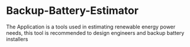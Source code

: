 # Backup-Battery-Estimator
The Application is a tools used in estimating renewable energy power needs, this tool is recommended to design engineers and backup battery installers
